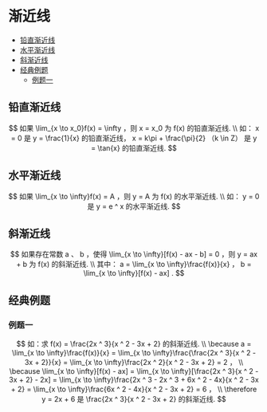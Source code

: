 # 渐近线

* [铅直渐近线](#铅直渐近线)
* [水平渐近线](#水平渐近线)
* [斜渐近线](#斜渐近线)
* [经典例题](#经典例题)
  * [例题一](#例题一)

## 铅直渐近线

$$
如果 \lim_{x \to x_0}f(x) = \infty ，则 x = x_0 为 f(x) 的铅直渐近线.
\\
如： x = 0 是 y = \frac{1}{x} 的铅直渐近线， x = k\pi + \frac{\pi}{2} （k \in Z） 是 y = \tan{x} 的铅直渐近线.
$$

## 水平渐近线

$$
如果 \lim_{x \to \infty}f(x) = A ，则 y = A 为 f(x) 的水平渐近线.
\\
如： y = 0 是 y = e ^ x 的水平渐近线.
$$

## 斜渐近线

$$
如果存在常数 a 、 b ，使得 \lim_{x \to \infty}[f(x) - ax - b] = 0 ，则 y = ax + b 为 f(x) 的斜渐近线.
\\
其中： a = \lim_{x \to \infty}\frac{f(x)}{x} ， b = \lim_{x \to \infty}[f(x) - ax] .
$$

## 经典例题

### 例题一

$$
如：求 f(x) = \frac{2x ^ 3}{x ^ 2 - 3x + 2} 的斜渐近线.
\\
\because a = \lim_{x \to \infty}\frac{f(x)}{x} = \lim_{x \to \infty}\frac{\frac{2x ^ 3}{x ^ 2 - 3x + 2}}{x} = \lim_{x \to \infty}\frac{2x ^ 2}{x ^ 2 - 3x + 2} = 2 ，
\\
\because \lim_{x \to \infty}[f(x) - ax] = \lim_{x \to \infty}[\frac{2x ^ 3}{x ^ 2 - 3x + 2} - 2x] = \lim_{x \to \infty}\frac{2x ^ 3 - 2x ^ 3 + 6x ^ 2 - 4x}{x ^ 2 - 3x + 2} = \lim_{x \to \infty}\frac{6x ^ 2 - 4x}{x ^ 2 - 3x + 2} = 6 ，
\\
\therefore y = 2x + 6 是 \frac{2x ^ 3}{x ^ 2 - 3x + 2} 的斜渐近线.
$$



